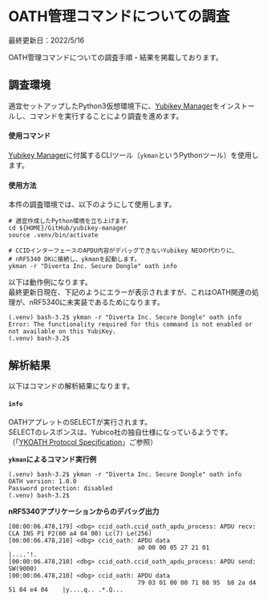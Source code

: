 # OATH管理コマンドについての調査

最終更新日：2022/5/16

OATH管理コマンドについての調査手順・結果を掲載しております。

## 調査環境

適宜セットアップしたPython3仮想環境下に、[Yubikey Manager](https://github.com/Yubico/yubikey-manager)をインストールし、コマンドを実行することにより調査を進めます。

#### 使用コマンド

[Yubikey Manager](https://github.com/Yubico/yubikey-manager)に付属するCLIツール（`ykman`というPythonツール）を使用します。

#### 使用方法

本件の調査環境では、以下のようにして使用します。

```
# 適宜作成したPython環境を立ち上げます。
cd ${HOME}/GitHub/yubikey-manager
source .venv/bin/activate

# CCIDインターフェースのAPDU内容がデバッグできないYubikey NEOの代わりに、
# nRF5340 DKに接続し、ykmanを起動します。
ykman -r "Diverta Inc. Secure Dongle" oath info
```

以下は動作例になります。<br>
最終更新日現在、下記のようにエラーが表示されますが、これはOATH関連の処理が、nRF5340に未実装であるためになります。

```
(.venv) bash-3.2$ ykman -r "Diverta Inc. Secure Dongle" oath info
Error: The functionality required for this command is not enabled or not available on this YubiKey.
(.venv) bash-3.2$
```

## 解析結果

以下はコマンドの解析結果になります。

#### `info`
OATHアプレットのSELECTが実行されます。<br>
SELECTのレスポンスは、Yubico社の独自仕様になっているようです。<br>
（「[YKOATH Protocol Specification](https://developers.yubico.com/OATH/YKOATH_Protocol.html)」ご参照）

<b>`ykman`によるコマンド実行例</b>

```
(.venv) bash-3.2$ ykman -r "Diverta Inc. Secure Dongle" oath info
OATH version: 1.0.0
Password protection: disabled
(.venv) bash-3.2$
```

<b>nRF5340アプリケーションからのデバッグ出力</b>

```
[00:00:06.478,179] <dbg> ccid_oath.ccid_oath_apdu_process: APDU recv: CLA INS P1 P2(00 a4 04 00) Lc(7) Le(256)
[00:00:06.478,210] <dbg> ccid_oath: APDU data
                                    a0 00 00 05 27 21 01                             |....'!.          
[00:00:06.478,210] <dbg> ccid_oath.ccid_oath_apdu_process: APDU send: SW(9000)
[00:00:06.478,210] <dbg> ccid_oath: APDU data
                                    79 03 01 00 00 71 08 95  b8 2a d4 51 04 e4 04    |y....q.. .*.Q...
```
